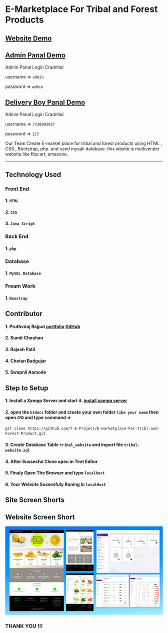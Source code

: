 # E-Marketplace For Tribal and Forest Products
## [Website Demo](http://emartplace.infinityfreeapp.com/)
## [Admin Panal Demo](http://emartplace.infinityfreeapp.com/admin/admin_login)

Admin Panal Login Cradntial

username => `admin`

password => `admin`
    
## [Delivery Boy Panal Demo](http://emartplace.infinityfreeapp.com/delivery_boy/login)
    
Admin Panal Login Cradntial

username => `7720993937`

password => `123`

Our Team Create E-market place for tribal and forest products using HTML , CSS , Bootstrap, php. and used mysqli database. this wbsite is multivender website like flipcart, amazone.

--------
## Technology Used

### Front End

#### 1. `HTML`
#### 2. `CSS` 
#### 3. `Java Script`
    
### Back End

#### 1. `php`
    
### Database  

#### 1. `MySQL Database`
   
### Fream Work  

#### 1. `Boostrap`
    
## Contributor
    
   #### 1. Pruthviraj Rajput [portfolio](https://pruthviraj-rajput-portfolio.rf.gd/) [GitHub](https://github.com/pruthvi7384)
   #### 2. Sumit Chouhan
   #### 3. Rajesh Patil
   #### 4. Chetan Badgujar 
   #### 5. Swapnil Aamode

## Step to Setup

#### 1. Install a Xampp Server and start it. [install xampp server](https://www.apachefriends.org/index.html)
#### 2. open the `htdocs` folder and create your own folder `like your name` then open `CMD` and type command =>
    git clone https://github.com/T-E-Project/E-marketplace-For-Tribl-and-Forest-Product.git
#### 3. Create Database Table `tribal_website` and import file `tribal-website.sql`
#### 4. After Sussesful Clone open in Text Editor
#### 5. Finaly Open The Browser and type `localhost`
#### 6. Your Website Sussesfuly Runing In `localHost`

Site Screen Shorts 
-----
Website Screen Short
----

<img src="https://github.com/T-E-Project/E-marketplace-For-Tribl-and-Forest-Product/blob/master/TE.png">

### THANK YOU !!!
